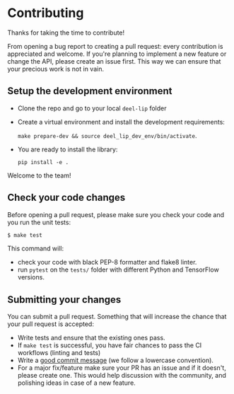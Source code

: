 # Contributing

Thanks for taking the time to contribute!

From opening a bug report to creating a pull request: every contribution is
appreciated and welcome. If you're planning to implement a new feature or change
the API, please create an issue first. This way we can ensure that your precious
work is not in vain.


## Setup the development environment

- Clone the repo and go to your local `deel-lip` folder
- Create a virtual environment and install the development requirements:

  `make prepare-dev && source deel_lip_dev_env/bin/activate`.
- You are ready to install the library:

  `pip install -e .`

Welcome to the team!


## Check your code changes

Before opening a pull request, please make sure you check your code and you run the
unit tests:

```bash
$ make test
```

This command will:
- check your code with black PEP-8 formatter and flake8 linter.
- run `pytest` on the `tests/` folder with different Python and TensorFlow versions.


## Submitting your changes

You can submit a pull request. Something that will increase the chance that your pull
request is accepted:

- Write tests and ensure that the existing ones pass.
- If `make test` is successful, you have fair chances to pass the CI workflows (linting
  and tests)
- Write a [good commit message](https://tbaggery.com/2008/04/19/a-note-about-git-commit-messages.html) (we follow a lowercase convention).
- For a major fix/feature make sure your PR has an issue and if it doesn't, please
  create one. This would help discussion with the community, and polishing ideas in case
  of a new feature.
